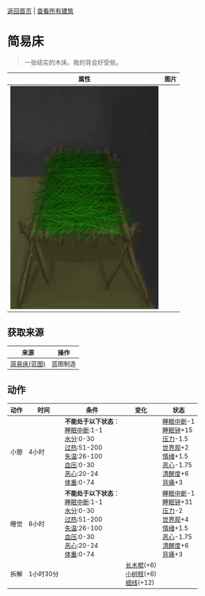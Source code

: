 [返回首页](index.md)   |  [查看所有建筑](building.md)
# 简易床  
> 一张结实的木床。我的背会好受些。  
  
  属性  |   图片   
 ----  |  ----:   
   |  ![](Sprite/WoodenBed.png)   
  
## 获取来源  
来源  |  操作  
----  |  ----  
[简易床(蓝图)](Bp_BedRustic.md)  |  蓝图制造  
## 动作  
动作  |  时间  |  条件  |  变化  |  状态  
----  |  ----  |  ----  |  ----  |  ----  
小憩  |  4小时  |  **不能处于以下状态**：<br>[睡眠中断](SleepInterrupt.md):1-1<br>[水分](Hydration.md):0-30<br>[过热](Hyperthermia.md):51-200<br>[失温](Hypothermia.md):26-100<br>[血压](Blood.md):0-30<br>[恶心](Nausea.md):20-24<br>[体重](Weight.md):0-74  |    |  [睡眠中断](SleepInterrupt.md)-1<br>[睡眠钟](SleepClock.md)+15<br>[压力](Stress.md)-1.5<br>[世界观](Structure.md)+2<br>[情绪](Morale.md)+1.5<br>[恶心](Nausea.md)-1.75<br>[清醒度](Wakefulness.md)+6<br>[背痛](BackPain.md)+3  
睡觉  |  8小时  |  **不能处于以下状态**：<br>[睡眠中断](SleepInterrupt.md):1-1<br>[水分](Hydration.md):0-30<br>[过热](Hyperthermia.md):51-200<br>[失温](Hypothermia.md):26-100<br>[血压](Blood.md):0-30<br>[恶心](Nausea.md):20-24<br>[体重](Weight.md):0-74  |    |  [睡眠中断](SleepInterrupt.md)-1<br>[睡眠钟](SleepClock.md)+31<br>[压力](Stress.md)-2<br>[世界观](Structure.md)+4<br>[情绪](Morale.md)+1.5<br>[恶心](Nausea.md)-1.75<br>[清醒度](Wakefulness.md)+6<br>[背痛](BackPain.md)+3  
拆解  |  1小时30分  |    |  [长木棍](StickLong.md)(+6)<br>[小树枝](Sticks.md)(+6)<br>[细线](CordFiber.md)(+12)  |    
